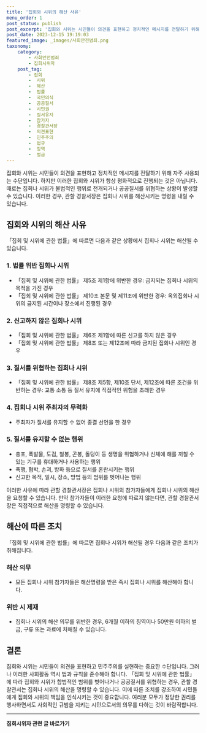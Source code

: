 ```yaml
---
title: '집회와 시위의 해산 사유'
menu_order: 1
post_status: publish
post_excerpt: '집회와 시위는 시민들이 의견을 표현하고 정치적인 메시지를 전달하기 위해 자주 사용되는 수단입니다. 하지만 이러한 집회와 시위가 항상 평화적으로 진행되는 것은 아닙니다. 때로는 집회나 시위가 불법적인 행위로 전개되거나 공공질서를 위협하는 상황이 발생할 수 있습니다. 이러한 경우, 관할 경찰서장은 집회나 시위를 해산시키는 명령을 내릴 수 있습니다.'
post_date: 2023-12-15 19:19:03
featured_image: _images/사회안전범죄.png
taxonomy:
    category:
        - 사회안전범죄
        - 집회시위자
    post_tag:
        - 집회
        -  시위
        -  해산
        -  법률
        -  국민의식
        -  공공질서
        -  시민권
        -  질서유지
        -  참가자
        -  경찰관서장
        -  의견표현
        -  민주주의
        -  법규
        -  징역
        -  벌금
---
```



집회와 시위는 시민들이 의견을 표현하고 정치적인 메시지를 전달하기 위해 자주 사용되는 수단입니다. 하지만 이러한 집회와 시위가 항상 평화적으로 진행되는 것은 아닙니다. 때로는 집회나 시위가 불법적인 행위로 전개되거나 공공질서를 위협하는 상황이 발생할 수 있습니다. 이러한 경우, 관할 경찰서장은 집회나 시위를 해산시키는 명령을 내릴 수 있습니다.

## 집회와 시위의 해산 사유

「집회 및 시위에 관한 법률」에 따르면 다음과 같은 상황에서 집회나 시위는 해산될 수 있습니다.

### 1. 법률 위반 집회나 시위

- 「집회 및 시위에 관한 법률」 제5조 제1항에 위반한 경우: 금지되는 집회나 시위의 목적을 가진 경우
- 「집회 및 시위에 관한 법률」 제10조 본문 및 제11조에 위반한 경우: 옥외집회나 시위의 금지된 시간이나 장소에서 진행된 경우

### 2. 신고하지 않은 집회나 시위

- 「집회 및 시위에 관한 법률」 제6조 제1항에 따른 신고를 하지 않은 경우
- 「집회 및 시위에 관한 법률」 제8조 또는 제12조에 따라 금지된 집회나 시위인 경우

### 3. 질서를 위협하는 집회나 시위

- 「집회 및 시위에 관한 법률」 제8조 제5항, 제10조 단서, 제12조에 따른 조건을 위반하는 경우: 교통 소통 등 질서 유지에 직접적인 위험을 초래한 경우

### 4. 집회나 시위 주최자의 무력화

- 주최자가 질서를 유지할 수 없어 종결 선언을 한 경우

### 5. 질서를 유지할 수 없는 행위

- 총포, 폭발물, 도검, 철봉, 곤봉, 돌덩이 등 생명을 위협하거나 신체에 해를 끼칠 수 있는 기구를 휴대하거나 사용하는 행위
- 폭행, 협박, 손괴, 방화 등으로 질서를 혼란시키는 행위
- 신고한 목적, 일시, 장소, 방법 등의 범위를 벗어나는 행위

이러한 사유에 따라 관할 경찰관서장은 집회나 시위의 참가자들에게 집회나 시위의 해산을 요청할 수 있습니다. 만약 참가자들이 이러한 요청에 따르지 않는다면, 관할 경찰관서장은 직접적으로 해산을 명령할 수 있습니다.

## 해산에 따른 조치

「집회 및 시위에 관한 법률」에 따르면 집회나 시위가 해산될 경우 다음과 같은 조치가 취해집니다.

### 해산 의무

- 모든 집회나 시위 참가자들은 해산명령을 받은 즉시 집회나 시위를 해산해야 합니다.

### 위반 시 제재

- 집회나 시위의 해산 의무를 위반한 경우, 6개월 이하의 징역이나 50만원 이하의 벌금, 구류 또는 과료에 처해질 수 있습니다.

## 결론

집회와 시위는 시민들이 의견을 표현하고 민주주의를 실현하는 중요한 수단입니다. 그러나 이러한 사회활동 역시 법과 규칙을 준수해야 합니다. 「집회 및 시위에 관한 법률」에 따라 집회와 시위가 합법적인 범위를 벗어나거나 공공질서를 위협하는 경우, 관할 경찰관서는 집회나 시위의 해산을 명령할 수 있습니다. 이에 따른 조치를 강조하여 시민들에게 집회와 시위의 책임을 인식시키는 것이 중요합니다. 여러분 모두가 정당한 권리를 행사하면서도 사회적인 규범을 지키는 시민으로서의 의무를 다하는 것이 바람직합니다.

<!-- wp:separator -->
<hr class="wp-block-separator has-alpha-channel-opacity"/>
<!-- /wp:separator -->

<!-- wp:group {"backgroundColor":"base","layout":{"type":"constrained"}} -->
<div class="wp-block-group has-base-background-color has-background"><!-- wp:paragraph {"align":"center","fontSize":"medium"} -->
<p class="has-text-align-center has-large-font-size"><strong>집회시위자 관련 글 바로가기</strong></p>
<!-- /wp:paragraph -->


<!-- wp:latest-posts
{"categories":[{"id":30996,"count":19,"description":"","link":"https://uknowlaw.com/category/%ec%a7%91%ed%9a%8c%ec%8b%9c%ec%9c%84%ec%9e%90/","name":"집회시위자","slug":"집회시위자","taxonomy":"category","parent":0,"meta":[],"_links":{"self":[{"href":"https://uknowlaw.com/wp-json/wp/v2/categories/30996"}],"collection":[{"href":"https://uknowlaw.com/wp-json/wp/v2/categories"}],"about":[{"href":"https://uknowlaw.com/wp-json/wp/v2/taxonomies/category"}],"wp:post_type":[{"href":"https://uknowlaw.com/wp-json/wp/v2/posts?categories=30996"}],"curies":[{"name":"wp","href":"https://api.w.org/{rel}","templated":true}]}}],"postsToShow":100,"excerptLength":28,"postLayout":"grid","columns":2,"featuredImageAlign":"left","featuredImageSizeSlug":"large","fontSize":"small"} /--></div>
<!-- /wp:group -->